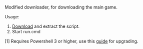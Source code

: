 Modified downloader, for downloading the main game.

Usage:

1. [Download](https://github.com/xaduha/Combat-Demo-Downloader/archive/master.zip) and extract the script.
2. Start run.cmd

[1] Requires Powershell 3 or higher, use this [guide](https://social.technet.microsoft.com/wiki/contents/articles/21016.how-to-install-windows-powershell-4-0.aspx) for upgrading.
